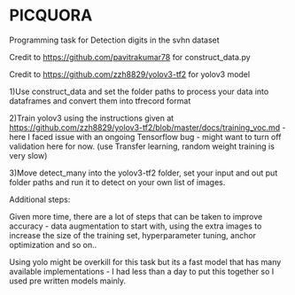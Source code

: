 # PICQUORA
Programming task for Detection digits in the svhn dataset

Credit to https://github.com/pavitrakumar78 for construct_data.py

Credit to https://github.com/zzh8829/yolov3-tf2 for yolov3 model

1)Use construct_data and set the folder paths to process your data into dataframes and convert them into tfrecord format

2)Train yolov3 using the instructions given at https://github.com/zzh8829/yolov3-tf2/blob/master/docs/training_voc.md - here I faced issue with an ongoing Tensorflow bug - might want to turn off validation here for now. (use Transfer learning, random weight training is very slow)

3)Move detect_many into the yolov3-tf2 folder, set your input and out put folder paths and run it to detect  on your own list of images. 

Additional steps:

Given more time, there are a lot of steps that can be taken to improve accuracy - data augmentation to start with, using the extra images to increase the size of the training set, hyperparameter tuning, anchor optimization and so on..

Using yolo might be overkill for this task but its a fast model that has many available implementations - I had less than a day to put this together so I used pre written models mainly.
